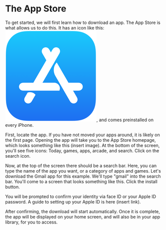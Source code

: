 # The App Store

To get started, we will first learn how to download an app. The App Store is what allows us to do this. It has an icon like this: ![App Store Icon](images/app-store-icon.png), and comes preinstalled on every iPhone. 

First, locate the app. If you have not moved your apps around, it is likely on the first page. Opening the app will take you to the App Store homepage, which looks something like this (insert image). At the bottom of the screen, you'll see five icons: Today, games, apps, arcade, and search. Click on the search icon.

Now, at the top of the screen there should be a search bar. Here, you can type the name of the app you want, or a category of apps and games. Let's download the Gmail app for this example. We'll type "gmail" into the search bar. You'll come to a screen that looks something like this. Click the install button.

You will be prompted to confirm your identity via face ID or your Apple ID password. A guide to setting up your Apple ID is here (insert link). 

After confirming, the download will start automatically. Once it is complete, the app will be displayed on your home screen, and will also be in your app library, for you to access. 
